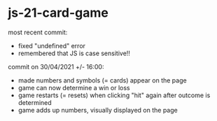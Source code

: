 # js-21-card-game

most recent commit:
- fixed "undefined" error
- remembered that JS is case sensitive!!

commit on 30/04/2021 +/- 16:00:
- made numbers and symbols (= cards) appear on the page
- game can now determine a win or loss
- game restarts (= resets) when clicking "hit" again after outcome is determined
- game adds up numbers, visually displayed on the page
